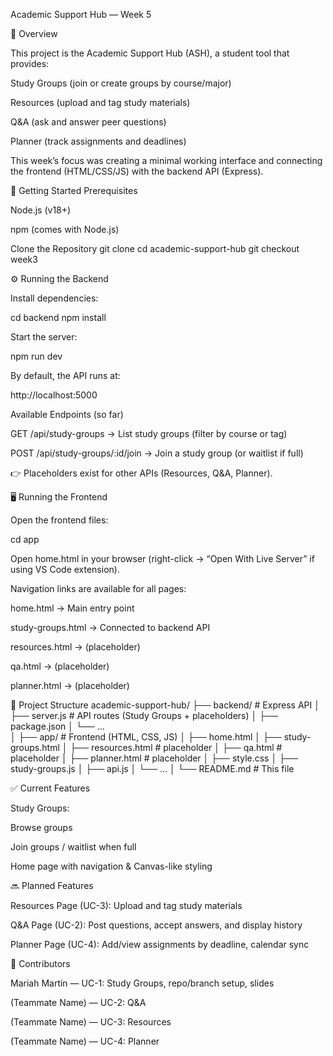 Academic Support Hub — Week 5

📌 Overview

This project is the Academic Support Hub (ASH), a student tool that provides:

Study Groups (join or create groups by course/major)

Resources (upload and tag study materials)

Q&A (ask and answer peer questions)

Planner (track assignments and deadlines)

This week’s focus was creating a minimal working interface and connecting the frontend (HTML/CSS/JS) with the backend API (Express).


🚀 Getting Started
Prerequisites

Node.js
 (v18+)

npm (comes with Node.js)

Clone the Repository
git clone <repo-url>
cd academic-support-hub
git checkout week3

⚙️ Running the Backend

Install dependencies:

cd backend
npm install


Start the server:

npm run dev


By default, the API runs at:

http://localhost:5000

Available Endpoints (so far)

GET /api/study-groups → List study groups (filter by course or tag)

POST /api/study-groups/:id/join → Join a study group (or waitlist if full)

👉 Placeholders exist for other APIs (Resources, Q&A, Planner).


🖥️ Running the Frontend

Open the frontend files:

cd app


Open home.html in your browser (right-click → “Open With Live Server” if using VS Code extension).

Navigation links are available for all pages:

home.html → Main entry point

study-groups.html → Connected to backend API

resources.html → (placeholder)

qa.html → (placeholder)

planner.html → (placeholder)


📂 Project Structure
academic-support-hub/
├── backend/              # Express API
│   ├── server.js         # API routes (Study Groups + placeholders)
│   ├── package.json
│   └── ...               
│
├── app/                  # Frontend (HTML, CSS, JS)
│   ├── home.html
│   ├── study-groups.html
│   ├── resources.html    # placeholder
│   ├── qa.html           # placeholder
│   ├── planner.html      # placeholder
│   ├── style.css
│   ├── study-groups.js
│   ├── api.js
│   └── ...
│
└── README.md             # This file


✅ Current Features

Study Groups:

Browse groups

Join groups / waitlist when full

Home page with navigation & Canvas-like styling


🔜 Planned Features

Resources Page (UC-3): Upload and tag study materials

Q&A Page (UC-2): Post questions, accept answers, and display history

Planner Page (UC-4): Add/view assignments by deadline, calendar sync


👥 Contributors

Mariah Martin — UC-1: Study Groups, repo/branch setup, slides

(Teammate Name) — UC-2: Q&A

(Teammate Name) — UC-3: Resources

(Teammate Name) — UC-4: Planner
